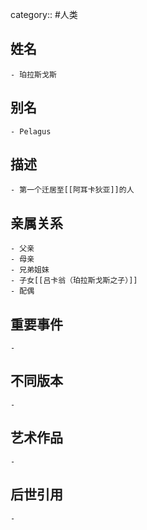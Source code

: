 category:: #人类
## 姓名
	- 珀拉斯戈斯
## 别名
	- Pelagus
## 描述
	- 第一个迁居至[[阿耳卡狄亚]]的人
## 亲属关系
	- 父亲
	- 母亲
	- 兄弟姐妹
	- 子女[[吕卡翁（珀拉斯戈斯之子）]]
	- 配偶
## 重要事件
	-
## 不同版本
	-
## 艺术作品
	-
## 后世引用
	-
